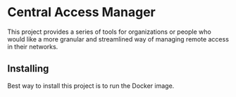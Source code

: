 # Central Access Manager

This project provides a series of tools for organizations or people who would like a more granular and streamlined way of managing remote access in their networks.

## Installing

Best way to install this project is to run the Docker image.
